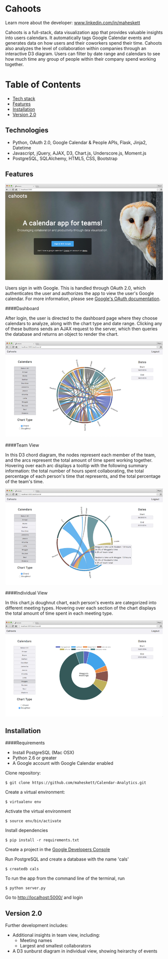 # Cahoots

Learn more about the developer: www.linkedin.com/in/maheskett

Cahoots is a full-stack, data visualization app that provides valuable insights into users calendars. It automatically tags Google Calendar events and generates data on how users and their coworkers spend their time. Cahoots also analyzes the level of collaboration within companies through an interactive D3 diagram. Users can filter by date range and calendars to see how much time any group of people within their company spend working together.

# Table of Contents
* [Tech stack](#technologies)
* [Features](#features)
* [Installation](#install)
* [Version 2.0](#future)

## <a name="technologies"></a>Technologies
- Python, OAuth 2.0, Google Calendar & People APIs, Flask, Jinja2, Datetime
- Javascript, jQuery, AJAX, D3, Chart.js, Underscore.js, Moment.js
- PostgreSQL, SQLAlchemy, HTML5, CSS, Bootstrap

## <a name="features"></a>Features

![alt text](static/imgs/hp.png)

Users sign in with Google. This is handled through OAuth 2.0, which authenticates the user and authorizes the app to view the user's Google calendar. For more information, please see [Google's OAuth documentation](https://developers.google.com/api-client-library/python/guide/aaa_oauth).

####Dashboard

After login, the user is directed to the dashboard page where they choose calendars to analyze, along with the chart type and date range. Clicking any of these buttons sends an AJAX request to the server, which then queries the database and returns an object to render the chart.

![alt text](static/imgs/chord.png)

####Team View

In this D3 chord diagram, the nodes represent each member of the team, and the arcs represent the total amount of time spent working together. Hovering over each arc displays a tooltip with the following summary information: the total number of hours spent collaborating, the total percentage of each person's time that represents, and the total percentage of the team's time.

![alt text](static/imgs/chord-2.png)

####Individual View

In this chart.js doughnut chart, each person's events are categorized into different meeting types. Hovering over each section of the chart displays the total amount of time spent in each meeting type.

![alt text](static/imgs/doughnut.png)

## <a name="install"></a>Installation


####Requirements

- Install PostgreSQL (Mac OSX)
- Python 2.6 or greater
- A Google account with Google Calendar enabled

Clone repository:
```
$ git clone https://github.com/maheskett/Calendar-Analytics.git
```

Create a virtual environment:

```
$ virtualenv env
```
Activate the virtual environment
```
$ source env/bin/activate
```
Install dependencies
```
$ pip install -r requirements.txt
```
Create a project in the [Google Developers Console](https://console.developers.google.com/projectselector/apis/api/calendar/overview)

Run PostgreSQL and create a database with the name 'cals'
```
$ createdb cals
```
To run the app from the command line of the terminal, run
```
$ python server.py
```
Go to [http://localhost:5000/](http://localhost:5000/) and login


## <a name="future"></a>Version 2.0

Further development includes:
- Additional insights in team view, including:
    - Meeting names
    - Largest and smallest collaborators
- A D3 sunburst diagram in individual view, showing heirarchy of events